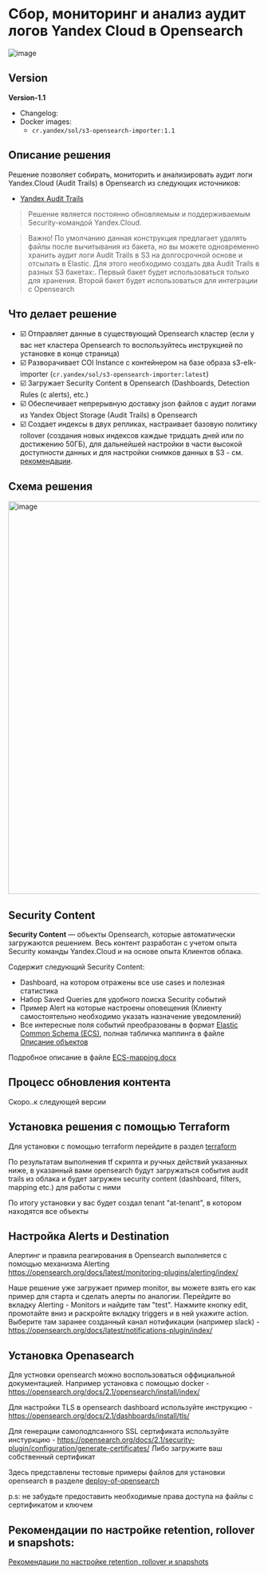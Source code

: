 # Сбор, мониторинг и анализ аудит логов Yandex Cloud в Opensearch

![image](https://user-images.githubusercontent.com/85429798/184665197-01f0cbca-78f3-4b32-90f1-ee6a4fa71d8e.png)

## Version

**Version-1.1**
- Changelog:
- Docker images:
    - `cr.yandex/sol/s3-opensearch-importer:1.1`

## Описание решения
Решение позволяет собирать, мониторить и анализировать аудит логи Yandex.Cloud (Audit Trails) в Opensearch из следующих источников:
- [Yandex Audit Trails](https://cloud.yandex.ru/docs/audit-trails/)

> Решение является постоянно обновляемым и поддерживаемым Security-командой Yandex.Cloud.

> Важно! По умолчанию данная конструкция предлагает удалять файлы после вычитывания из бакета, но вы можете одновременно хранить аудит логи Audit Trails в S3 на долгосрочной основе и отсылать в Elastic. Для этого необходимо создать два Audit Trails в разных S3 бакетах:. Первый бакет будет использоваться только для хранения. Второй бакет будет использоваться для интеграции с Opensearch

## Что делает решение
- ☑️ Отправляет данные в существующий Opensearch кластер (если у вас нет кластера Opensearch то воспользуйтесь инструкцией по установке в конце страница)
- ☑️ Разворачивает COI Instance с контейнером на базе образа s3-elk-importer (`cr.yandex/sol/s3-opensearch-importer:latest`)
- ☑️ Загружает Security Content в Opensearch (Dashboards, Detection Rules (с alerts), etc.)
- ☑️ Обеспечивает непрерывную доставку json файлов с аудит логами из Yandex Object Storage (Audit Trails) в Opensearch
- ☑️ Создает индексы в двух репликах, настраивает базовую политику rollover (создания новых индексов каждые тридцать дней или по достижению 50ГБ), для дальнейшей настройки в части высокой доступности данных и для настройки снимков данных в S3 - см. [рекомендации](./CONFIGURE-HA.md). 

## Схема решения
<img width="786" alt="image" src="https://user-images.githubusercontent.com/85429798/184668940-295e5e53-615d-434a-8e03-7396d00e0781.png">


## Security Content
**Security Content** — объекты Opensearch, которые автоматически загружаются решением. Весь контент разработан с учетом опыта Security команды Yandex.Cloud и на основе опыта Клиентов облака.

Содержит следующий Security Content:
- Dashboard, на котором отражены все use cases и полезная статистика
- Набор Saved Queries для удобного поиска Security событий
- Пример Alert на которые настроены оповещения (Клиенту самостоятельно необходимо указать назначение уведомлений)
- Все интересные поля событий преобразованы в формат [Elastic Common Schema (ECS)](https://www.elastic.co/guide/en/ecs/current/index.html), полная табличка маппинга в файле [Описание объектов](https://github.com/yandex-cloud/yc-solution-library-for-security/blob/master/auditlogs/export-auditlogs-to-ELK_main/papers/Описание%20объектов.pdf)

Подробное описание в файле [ECS-mapping.docx](https://github.com/yandex-cloud/yc-solution-library-for-security/blob/master/auditlogs/export-auditlogs-to-ELK_main/papers/ECS-mapping_new.pdf)

## Процесс обновления контента
Скоро..к следующей версии

## Установка решения с помощью Terraform

Для установки с помощью terraform перейдите в раздел [terraform](https://github.com/yandex-cloud/yc-solution-library-for-security/tree/add-opensearch-solution/auditlogs/export-auditlogs-to-Opensearch/terraform)

По результатам выполнения tf скрипта и ручных действий указанных ниже, в указанный вами opensearch будут загружаться события audit trails из облака и будет загружен security content (dashboard, filters, mapping etc.) для работы с ними

По итогу установки у вас будет создал tenant "at-tenant", в котором находятся все объекты

## Настройка Alerts и Destination
Алертинг и правила реагирования в Opensearch выполняется с помощью механизма Alerting https://opensearch.org/docs/latest/monitoring-plugins/alerting/index/

Наше решение уже загружает пример monitor, вы можете взять его как пример для старта и сделать алерты по аналогии. Перейдите во вкладку Alerting - Monitors и найдите там "test". Нажмите кнопку edit, промотайте вниз и раскройте вкладку triggers и в ней укажите action. Выберите там заранее созданный канал нотификации (например slack) - https://opensearch.org/docs/latest/notifications-plugin/index/


## Установка Openasearch 
Для устновки opensearch можно воспользоваться оффициальной документацией. Например установка с помощью docker - https://opensearch.org/docs/2.1/opensearch/install/index/ 

Для настройки TLS в opensearch dashboard используйте инструкцию - https://opensearch.org/docs/2.1/dashboards/install/tls/

Для генерации самоподпсанного SSL сертификата используйте инстуркцию - https://opensearch.org/docs/2.1/security-plugin/configuration/generate-certificates/
Либо загружите ваш собственный сертификат

Здесь представлены тестовые примеры файлов для установки opensearch в разделе [deploy-of-opensearch](https://github.com/yandex-cloud/yc-solution-library-for-security/tree/add-opensearch-solution/auditlogs/export-auditlogs-to-Opensearch/deploy-of-opensearch)

p.s: не забудьте предоставить необходимые права доступа на файлы с сертификатом и ключем

## Рекомендации по настройке retention, rollover и snapshots:

[Рекомендации по настройке retention, rollover и snapshots](./CONFIGURE-HA.md)
